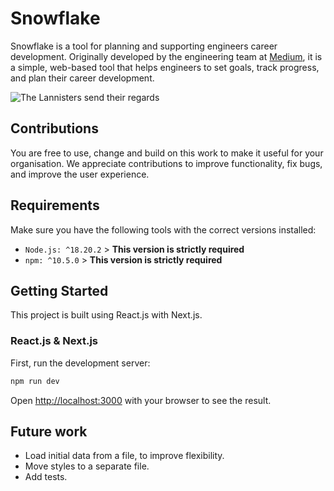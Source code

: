 # Snowflake

Snowflake is a tool for planning and supporting engineers career development.
Originally developed by the engineering team at [Medium](https://medium.engineering), it is a simple, web-based tool that helps engineers to set goals, track progress, and plan their career development.

![The Lannisters send their regards](https://i.imgur.com/e9DYLBr.png)

## Contributions

You are free to use, change and build on this work to make it useful for your organisation. We appreciate contributions to improve functionality, fix bugs, and improve the user experience.

## Requirements

Make sure you have the following tools with the correct versions installed:

- `Node.js: ^18.20.2` > **This version is strictly required**
- `npm: ^10.5.0` > **This version is strictly required**

## Getting Started

This project is built using React.js with Next.js.

### React.js & Next.js

First, run the development server:

```bash
npm run dev
```

Open [http://localhost:3000](http://localhost:3000) with your browser to see the result.

## Future work

- Load initial data from a file, to improve flexibility.
- Move styles to a separate file.
- Add tests.

